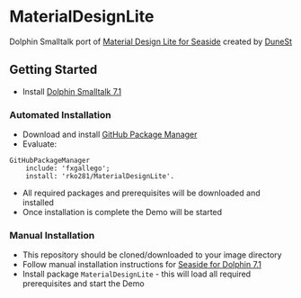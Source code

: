# MaterialDesignLite
Dolphin Smalltalk port of [Material Design Lite for Seaside](https://github.com/DuneSt/MaterialDesignLite) created by [DuneSt](https://github.com/DuneSt)

## Getting Started
* Install [Dolphin Smalltalk 7.1](https://github.com/dolphinsmalltalk/Dolphin)

### Automated Installation
* Download and install [GitHub Package Manager](https://github.com/rko281/GitHub)
* Evaluate:
```
GitHubPackageManager 
	include: 'fxgallego'; 
	install: 'rko281/MaterialDesignLite'.
```
* All required packages and prerequisites will be downloaded and installed
* Once installation is complete the Demo will be started


### Manual Installation
* This repository should be cloned/downloaded to your image directory
* Follow manual installation instructions for [Seaside for Dolphin 7.1](https://github.com/rko281/Seaside)
* Install package `MaterialDesignLite` - this will load all required prerequisites and start the Demo
